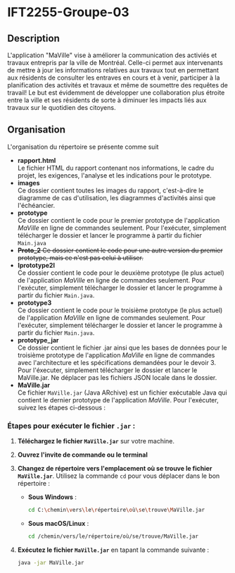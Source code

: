 # IFT2255-Groupe-03

## Description

L'application "MaVille" vise à améliorer la communication des activiés et travaux entrepris par la ville de Montréal. Celle-ci permet aux intervenants de mettre à jour les informations relatives aux travaux tout en permettant aux résidents de consulter les entraves en cours et à venir, participer à la planification des activités et travaux et même de soumettre des requêtes de travail! Le but est évidemment de développer une collaboration plus étroite entre la ville et ses résidents de sorte à diminuer les impacts liés aux travaux sur le quotidien des citoyens. 

## Organisation

L'organisation du répertoire se présente comme suit

- **rapport.html**    
  Le fichier HTML du rapport contenant nos informations, le cadre du projet, les exigences, l'analyse et les indications pour le prototype.
- **images**    
  Ce dossier contient toutes les images du rapport, c'est-à-dire le diagramme de cas d'utilisation, les diagrammes d'activités ainsi que l'échéancier.
- **prototype**  
  Ce dossier contient le code pour le premier prototype de l'application _MaVille_ en ligne de commandes seulement. Pour l'exécuter, simplement télécharger le dossier et
  lancer le programme à partir du fichier `Main.java`
- ~~**Proto_2**
Ce dossier contient le code pour une autre version du premier prototype, mais ce n'est pas celui à utiliser.~~
- **Iprototype2l**  
  Ce dossier contient le code pour le deuxième prototype (le plus actuel) de l'application _MaVille_ en ligne de commandes seulement. Pour l'exécuter, simplement télécharger le dossier et
  lancer le programme à partir du fichier `Main.java`.
- **prototype3**  
  Ce dossier contient le code pour le troisième prototype (le plus actuel) de l'application _MaVille_ en ligne de commandes seulement. Pour l'exécuter, simplement télécharger le dossier et
  lancer le programme à partir du fichier `Main.java`.
- **prototype_jar**  
  Ce dossier contient le fichier .jar ainsi que les bases de données pour le troisième prototype de l'application _MaVille_ en ligne de commandes avec l'architecture et les spécifications demandées pour le devoir 3. Pour l'éxecuter, simplement télécharger le dossier et lancer le MaVille.jar. Ne déplacer pas les fichiers JSON locale dans le dossier.  
- **MaVille.jar**  
  Ce fichier `MaVille.jar` (Java ARchive) est un fichier exécutable Java qui contient le dernier prototype de l'application _MaVille_. Pour l'exécuter, suivez les étapes ci-dessous :
### Étapes pour exécuter le fichier `.jar` :

1. **Téléchargez le fichier `MaVille.jar`** sur votre machine.

2. **Ouvrez l'invite de commande ou le terminal** 

3. **Changez de répertoire vers l'emplacement où se trouve le fichier `MaVille.jar`**. Utilisez la commande `cd` pour vous déplacer dans le bon répertoire :
   
   - **Sous Windows** :
     ```bash
     cd C:\chemin\vers\le\répertoire\où\se\trouve\MaVille.jar
     ```

   - **Sous macOS/Linux** :
     ```bash
     cd /chemin/vers/le/répertoire/où/se/trouve/MaVille.jar
     ```

4. **Exécutez le fichier `MaVille.jar`** en tapant la commande suivante :
   ```bash
   java -jar MaVille.jar
